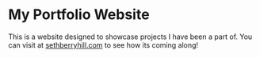 # My Portfolio Website

This is a website designed to showcase projects I have been a part of. You can visit at [sethberryhill.com](http://sethberryhill.com) to see how its coming along!
